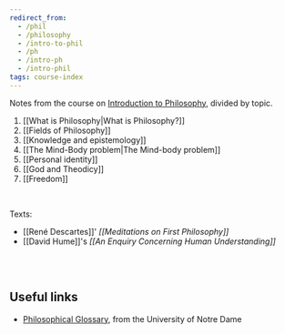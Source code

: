 ```yaml
---
redirect_from:
  - /phil
  - /philosophy
  - /intro-to-phil
  - /ph
  - /intro-ph
  - /intro-phil
tags: course-index
---
```

Notes from the course on [Introduction to Philosophy](https://www.unive.it/data/insegnamento/332312 "Introduction to Philosophy course syllabus"), divided by topic.

1. [[What is Philosophy|What is Philosophy?]]
2. [[Fields of Philosophy]]
3. [[Knowledge and epistemology]]
4. [[The Mind-Body problem|The Mind-body problem]]
5. [[Personal identity]]
1. [[God and Theodicy]]
1. [[Freedom]]

<br>

Texts:
- [[René Descartes]]' *[[Meditations on First Philosophy]]*
- [[David Hume]]'s *[[An Enquiry Concerning Human Understanding]]*

<br>
<br>

## Useful links

- [Philosophical Glossary](https://maritain.nd.edu/jmc/etext/tmots135.htm "The Metaphysics of the School 137"), from the University of Notre Dame